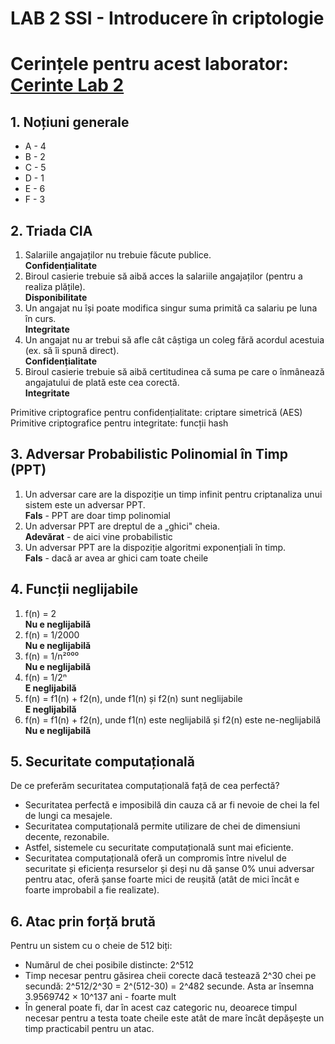 # LAB 2 SSI - Introducere în criptologie

# Cerințele pentru acest laborator: [Cerinte Lab 2](./SSI_L2.pdf)


## 1. Noțiuni generale
- A - 4
- B - 2
- C - 5
- D - 1
- E - 6
- F - 3

## 2. Triada CIA
1. Salariile angajaților nu trebuie făcute publice.  
   **Confidențialitate**
2. Biroul casierie trebuie să aibă acces la salariile angajaților (pentru a realiza plățile).  
   **Disponibilitate**
3. Un angajat nu își poate modifica singur suma primită ca salariu pe luna în curs.  
   **Integritate**
4. Un angajat nu ar trebui să afle cât câștiga un coleg fără acordul acestuia (ex. să îi spună direct).  
   **Confidențialitate**
5. Biroul casierie trebuie să aibă certitudinea că suma pe care o înmânează angajatului de plată este cea corectă.  
   **Integritate**

Primitive criptografice pentru confidențialitate: criptare simetrică (AES)  
Primitive criptografice pentru integritate: funcții hash

## 3. Adversar Probabilistic Polinomial în Timp (PPT)
1. Un adversar care are la dispoziție un timp infinit pentru criptanaliza unui sistem este un adversar PPT.  
   **Fals** - PPT are doar timp polinomial
2. Un adversar PPT are dreptul de a „ghici" cheia.  
   **Adevărat** - de aici vine probabilistic
3. Un adversar PPT are la dispoziție algoritmi exponențiali în timp.  
   **Fals** - dacă ar avea ar ghici cam toate cheile

## 4. Funcții neglijabile
1. f(n) = 2  
   **Nu e neglijabilă**
2. f(n) = 1/2000  
   **Nu e neglijabilă**
3. f(n) = 1/n²⁰⁰⁰  
   **Nu e neglijabilă**
4. f(n) = 1/2ⁿ  
   **E neglijabilă**
5. f(n) = f1(n) + f2(n), unde f1(n) și f2(n) sunt neglijabile  
   **E neglijabilă**
6. f(n) = f1(n) + f2(n), unde f1(n) este neglijabilă și f2(n) este ne-neglijabilă  
   **Nu e neglijabilă**

## 5. Securitate computațională
De ce preferăm securitatea computațională față de cea perfectă?
- Securitatea perfectă e imposibilă din cauza că ar fi nevoie de chei la fel de lungi ca mesajele.
- Securitatea computațională permite utilizare de chei de dimensiuni decente, rezonabile.
- Astfel, sistemele cu securitate computațională sunt mai eficiente.
- Securitatea computațională oferă un compromis între nivelul de securitate și eficiența resurselor și deși nu dă șanse 0% unui adversar pentru atac, oferă șanse foarte mici de reușită (atât de mici încât e foarte improbabil a fie realizate).

## 6. Atac prin forță brută
Pentru un sistem cu o cheie de 512 biți:
- Numărul de chei posibile distincte: 2^512 
- Timp necesar pentru găsirea cheii corecte dacă testează 2^30 chei pe secundă: 2^512/2^30 = 2^(512-30) = 2^482 secunde. Asta ar însemna 3.9569742 × 10^137 ani - foarte mult
- În general poate fi, dar în acest caz categoric nu, deoarece timpul necesar pentru a testa toate cheile este atât de mare încât depășește un timp practicabil pentru un atac.
